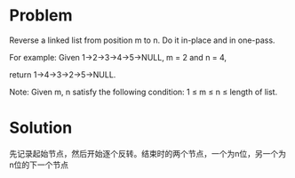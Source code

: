 # Problem

Reverse a linked list from position m to n. Do it in-place and in one-pass.

For example:
Given 1->2->3->4->5->NULL, m = 2 and n = 4,

return 1->4->3->2->5->NULL.

Note:
Given m, n satisfy the following condition:
1 ≤ m ≤ n ≤ length of list.

# Solution

先记录起始节点，然后开始逐个反转。结束时的两个节点，一个为n位，另一个为n位的下一个节点

